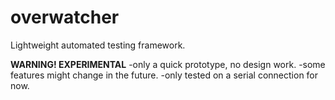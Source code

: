 # overwatcher
Lightweight automated testing framework. 

**WARNING! EXPERIMENTAL**
-only a quick prototype, no design work.
-some features might change in the future.
-only tested on a serial connection for now.
